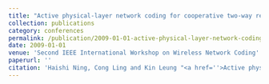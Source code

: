 ```yaml
---
title: "Active physical-layer network coding for cooperative two-way relay channels"
collection: publications
category: conferences
permalink: /publication/2009-01-01-active-physical-layer-network-coding-for-cooperative-two-way-relay-channels
date: 2009-01-01
venue: 'Second IEEE International Workshop on Wireless Network Coding'
paperurl: ''
citation: 'Haishi Ning, Cong Ling and Kin Leung "<a href=''>Active physical-layer network coding for cooperative two-way relay channels</a>", Second IEEE International Workshop on Wireless Network Coding, Rome, Italy, 2009.'
---
```

